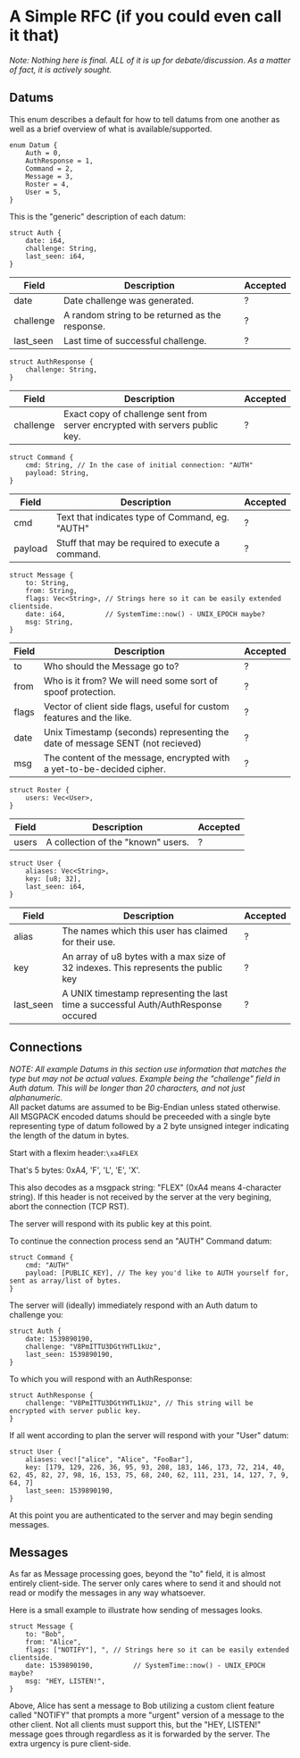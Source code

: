 A Simple RFC (if you could even call it that)
=============================================
_Note: Nothing here is final. ALL of it is up for debate/discussion. As a matter of fact, it is actively sought._

Datums
------
This enum describes a default for how to tell datums from one another as well as a brief overview of what is available/supported.
```rust,no-run
enum Datum {
    Auth = 0,
    AuthResponse = 1,
    Command = 2,
    Message = 3,
    Roster = 4,
    User = 5,
}
```  

This is the "generic" description of each datum:
```rust,no-run
struct Auth {
    date: i64,
    challenge: String,
    last_seen: i64,
}
```
|Field|Description|Accepted |
|-----|-----------|---------|
| date | Date challenge was generated. | ? |
| challenge | A random string to be returned as the response. | ? |
| last_seen | Last time of successful challenge. | ? |
```rust,no-run
struct AuthResponse {
    challenge: String,
}
```
|Field|Description|Accepted |
|-----|-----------|---------|
| challenge | Exact copy of challenge sent from server encrypted with servers public key. | ? |
```rust,no-run
struct Command {
    cmd: String, // In the case of initial connection: "AUTH"
    payload: String,
}
```
|Field|Description|Accepted|
|-----|-----------|---------|
| cmd | Text that indicates type of Command, eg. "AUTH" | ? |
| payload | Stuff that may be required to execute a command. | ? |

```rust,no-run
struct Message {
    to: String,
    from: String,
    flags: Vec<String>, // Strings here so it can be easily extended clientside.
    date: i64,          // SystemTime::now() - UNIX_EPOCH maybe?
    msg: String,
}
```
|Field|Description|Accepted |
|-----|-----------|---------|
| to | Who should the Message go to? | ? |
| from | Who is it from? We will need some sort of spoof protection. | ? |
| flags | Vector of client side flags, useful for custom features and the like. | ? |
| date | Unix Timestamp (seconds) representing the date of message SENT (not recieved) | ? |
| msg | The content of the message, encrypted with a yet-to-be-decided cipher. | ? |

```rust,no-run
struct Roster {
    users: Vec<User>,
}
```
|Field|Description|Accepted |
|-----|-----------|---------|
| users | A collection of the "known" users. | ? |

```rust,no-run
struct User {
    aliases: Vec<String>,
    key: [u8; 32],
    last_seen: i64,
}
```
|Field|Description|Accepted |
|-----|-----------|---------|
| alias | The names which this user has claimed for their use. | ? |
| key | An array of u8 bytes with a max size of 32 indexes. This represents the public key | ? |
| last_seen | A UNIX timestamp representing the last time a successful Auth/AuthResponse occured | ? |

Connections
-----------
_NOTE: All example Datums in this section use information that matches the type but may not be actual values. Example being the "challenge" field in Auth datum. This will be longer than 20 characters, and not just alphanumeric._  
All packet datums are assumed to be Big-Endian unless stated otherwise.  
All MSGPACK encoded datums should be preceeded with a single byte representing type of datum followed by a 2 byte unsigned integer indicating the length of the datum in bytes.


Start with a flexim header:`\xa4FLEX`

That's 5 bytes: 0xA4, 'F', 'L', 'E', 'X'.

This also decodes as a msgpack string: "FLEX" (0xA4 means 4-character string). If this header is not received by the server at the very begining, abort the connection (TCP RST).

The server will respond with its public key at this point.


To continue the connection process send an "AUTH" Command datum:
```rust,no-run
struct Command {
    cmd: "AUTH"
    payload: [PUBLIC_KEY], // The key you'd like to AUTH yourself for, sent as array/list of bytes.
}
```

The server will (ideally) immediately respond with an Auth datum to challenge you:
```rust,no-run
struct Auth {
    date: 1539890190,
    challenge: "V8PmITTU3DGtYHTL1kUz",
    last_seen: 1539890190,
}
```
To which you will respond with an AuthResponse:
```rust,no-run
struct AuthResponse {
    challenge: "V8PmITTU3DGtYHTL1kUz", // This string will be encrypted with server public key.
}
```

If all went according to plan the server will respond with your "User" datum:
```rust,no-run
struct User {
    aliases: vec!["alice", "Alice", "FooBar"],
    key: [179, 129, 226, 36, 95, 93, 208, 183, 146, 173, 72, 214, 40, 62, 45, 82, 27, 98, 16, 153, 75, 68, 240, 62, 111, 231, 14, 127, 7, 9, 64, 7]
    last_seen: 1539890190,
}
```

At this point you are authenticated to the server and may begin sending messages.

Messages
--------
As far as Message processing goes, beyond the "to" field, it is almost entirely client-side. The server only cares where to send it and should not read or modify the messages in any way whatsoever.  

Here is a small example to illustrate how sending of messages looks.

```rust,no-run
struct Message {
    to: "Bob",
    from: "Alice",
    flags: ["NOTIFY"], ", // Strings here so it can be easily extended clientside.
    date: 1539890190,          // SystemTime::now() - UNIX_EPOCH maybe?
    msg: "HEY, LISTEN!",
}
```
Above, Alice has sent a message to Bob utilizing a custom client feature called "NOTIFY" that prompts a more "urgent" version of a message to the other client. Not all clients must support this, but the "HEY, LISTEN!" message goes through regardless as it is forwarded by the server. The extra urgency is pure client-side.

